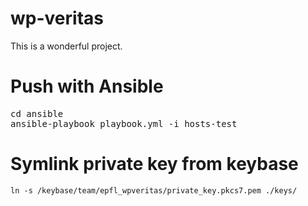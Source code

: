 # wp-veritas

This is a wonderful project.

# Push with Ansible

<pre>
cd ansible
ansible-playbook playbook.yml -i hosts-test
</pre>


# Symlink private key from keybase
```
ln -s /keybase/team/epfl_wpveritas/private_key.pkcs7.pem ./keys/
```

